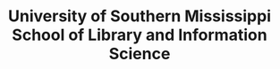 ---
layout: repo
title: "University of Southern Mississippi School of Library and Information Science"
id: 23874
permalink: repos/23874/
---